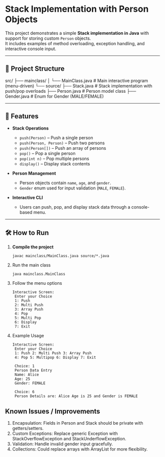 # Stack Implementation with Person Objects

This project demonstrates a simple **Stack implementation in Java** with support for storing custom `Person` objects.  
It includes examples of method overloading, exception handling, and interactive console input.

---

## 📂 Project Structure

src/
├── mainclass/
│ └── MainClass.java # Main interactive program (menu-driven)
└── source/
├── Stack.java # Stack implementation with push/pop overloads
├── Person.java # Person model class
├── Gender.java # Enum for Gender (MALE/FEMALE)


---

## 🚀 Features

- **Stack Operations**
  - `push(Person)` – Push a single person
  - `push(Person, Person)` – Push two persons
  - `push(Person[])` – Push an array of persons
  - `pop()` – Pop a single person
  - `pop(int n)` – Pop multiple persons
  - `display()` – Display stack contents

- **Person Management**
  - Person objects contain `name`, `age`, and `gender`.
  - `Gender` enum used for input validation (`MALE`, `FEMALE`).

- **Interactive CLI**
  - Users can push, pop, and display stack data through a console-based menu.

---

## 🛠️ How to Run

1. **Compile the project**
   ```
   javac mainclass/MainClass.java source/*.java
2. Run the main class
   ```
   java mainclass.MainClass
3. Follow the menu options
   ```
   Interactive Screen:
    Enter your Choice
    1: Push 
    2: Multi Push 
    3: Array Push 
    4: Pop 
    5: Multi Pop 
    6: Display 
    7: Exit
5. Example Usage
   ```
   Interactive Screen:
    Enter your Choice
    1: Push 2: Multi Push 3: Array Push
    4: Pop 5: Multipop 6: Display 7: Exit

    Choice: 1
    Person Data Entry
    Name: Alice
    Age: 25
    Gender: FEMALE

    Choice: 6
    Person Details are: Alice Age is 25 and Gender is FEMALE

## Known Issues / Improvements
1. Encapsulation: Fields in Person and Stack should be private with getters/setters.
2. Custom Exceptions: Replace generic Exception with StackOverflowException and StackUnderflowException.
3. Validation: Handle invalid gender input gracefully.
4. Collections: Could replace arrays with ArrayList<Person> for more flexibility.
   
